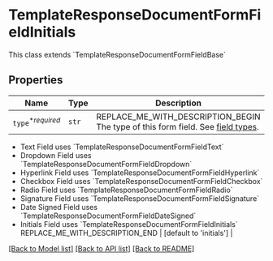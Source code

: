 # TemplateResponseDocumentFormFieldInitials

This class extends &#x60;TemplateResponseDocumentFormFieldBase&#x60;

## Properties
Name | Type | Description | Notes
------------ | ------------- | ------------- | -------------
| `type`<sup>*_required_</sup> | ```str``` | REPLACE_ME_WITH_DESCRIPTION_BEGIN The type of this form field. See [field types](/api/reference/constants/#field-types).

* Text Field uses &#x60;TemplateResponseDocumentFormFieldText&#x60;
* Dropdown Field uses &#x60;TemplateResponseDocumentFormFieldDropdown&#x60;
* Hyperlink Field uses &#x60;TemplateResponseDocumentFormFieldHyperlink&#x60;
* Checkbox Field uses &#x60;TemplateResponseDocumentFormFieldCheckbox&#x60;
* Radio Field uses &#x60;TemplateResponseDocumentFormFieldRadio&#x60;
* Signature Field uses &#x60;TemplateResponseDocumentFormFieldSignature&#x60;
* Date Signed Field uses &#x60;TemplateResponseDocumentFormFieldDateSigned&#x60;
* Initials Field uses &#x60;TemplateResponseDocumentFormFieldInitials&#x60; REPLACE_ME_WITH_DESCRIPTION_END |  [default to 'initials'] |

[[Back to Model list]](../README.md#documentation-for-models) [[Back to API list]](../README.md#documentation-for-api-endpoints) [[Back to README]](../README.md)

